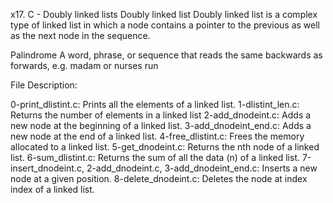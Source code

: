 x17. C - Doubly linked lists
Doubly linked list
Doubly linked list is a complex type of linked list in which a node contains a pointer to the previous as well as the next node in the sequence.

Palindrome
A word, phrase, or sequence that reads the same backwards as forwards, e.g. madam or nurses run

File Description:

0-print_dlistint.c: Prints all the elements of a linked list.
1-dlistint_len.c: Returns the number of elements in a linked list
2-add_dnodeint.c: Adds a new node at the beginning of a linked list.
3-add_dnodeint_end.c: Adds a new node at the end of a linked list.
4-free_dlistint.c: Frees the memory allocated to a linked list.
5-get_dnodeint.c: Returns the nth node of a linked list.
6-sum_dlistint.c: Returns the sum of all the data (n) of a linked list.
7-insert_dnodeint.c, 2-add_dnodeint.c, 3-add_dnodeint_end.c: Inserts a new node at a given position.
8-delete_dnodeint.c: Deletes the node at index index of a linked list.
